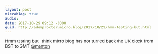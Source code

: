 ```yaml
---
layout: post
microblog: true
audio: 
date: 2017-10-29 09:12 -0000
guid: http://adamprocter.micro.blog/2017/10/29/hmm-testing-but.html
---
```

Hmm testing but I think micro blog has not turned back the UK clock from BST to GMT [@manton](https://micro.blog/manton)
